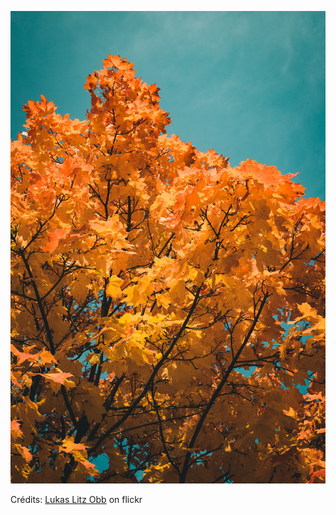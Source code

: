 ![Roxane](/images/2022-01-11.jpg)

Crédits: [Lukas Litz Obb](https://www.flickr.com/people/buschwerk/) on flickr